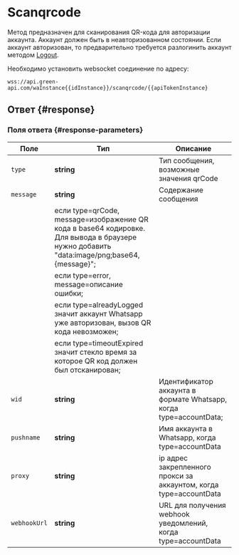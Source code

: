 # Scanqrcode

Метод предназначен для сканирования QR-кода для авторизации аккаунта.
Аккаунт должен быть в неавторизованном состоянии. Если аккаунт авторизован, то предварительно требуется разлогинить аккаунт методом [Logout](/api/account/Logout).

Необходимо установить websocket соединение по адресу: 

```
wss://api.green-api.com/waInstance{{idInstance}}/scanqrcode/{{apiTokenInstance}
```

## Ответ {#response}

### Поля ответа {#response-parameters}

Поле | Тип |  Описание
----- | ----- | ----- 
`type` | **string** | Тип сообщения, возможные значения qrCode || error || accountData || alreadyLogged || timeoutExpired
`message` | **string** | Содержание сообщения 
| | если type=qrCode, message=изображение QR кода в base64 кодировке. Для вывода в браузере нужно добавить "data:image/png;base64, {message}";
| | если type=error, message=описание ошибки;
| | если type=alreadyLogged значит аккаунт Whatsapp уже авторизован, вызов QR кода невозможен;
| | если type=timeoutExpired значит стекло время за которое QR код должен был отсканирован;
`wid` | **string** | Идентификатор аккаунта в формате Whatsapp, когда type=accountData;
`pushname` | **string** | Имя аккаунта в Whatsapp, когда type=accountData
`proxy` | **string** |  ip адрес закрепленного прокси за аккаунтом, когда type=accountData
`webhookUrl` | **string** | URL для получения webhook уведомлений, когда type=accountData
